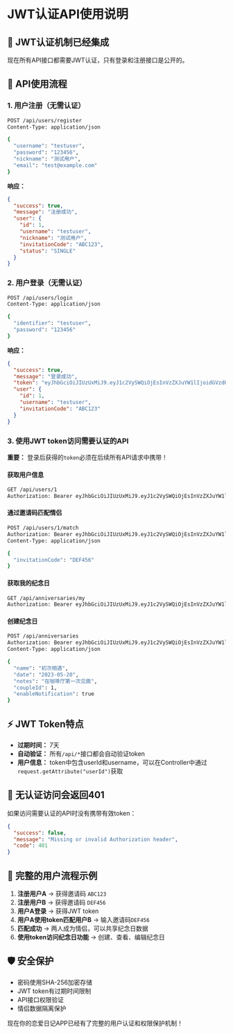 # JWT认证API使用说明

## 🔐 JWT认证机制已经集成

现在所有API接口都需要JWT认证，只有登录和注册接口是公开的。

## 📝 API使用流程

### 1. 用户注册（无需认证）
```bash
POST /api/users/register
Content-Type: application/json

{
  "username": "testuser",
  "password": "123456",
  "nickname": "测试用户",
  "email": "test@example.com"
}
```

**响应：**
```json
{
  "success": true,
  "message": "注册成功",
  "user": {
    "id": 1,
    "username": "testuser",
    "nickname": "测试用户",
    "invitationCode": "ABC123",
    "status": "SINGLE"
  }
}
```

### 2. 用户登录（无需认证）
```bash
POST /api/users/login
Content-Type: application/json

{
  "identifier": "testuser",
  "password": "123456"
}
```

**响应：**
```json
{
  "success": true,
  "message": "登录成功",
  "token": "eyJhbGciOiJIUzUxMiJ9.eyJ1c2VySWQiOjEsInVzZXJuYW1lIjoidGVzdHVzZXIiLCJzdWIiOiJ0ZXN0dXNlciIsImlhdCI6MTcwNDM2NDgwMCwiZXhwIjoxNzA0OTY5NjAwfQ.signature",
  "user": {
    "id": 1,
    "username": "testuser",
    "invitationCode": "ABC123"
  }
}
```

### 3. 使用JWT token访问需要认证的API

**重要：** 登录后获得的`token`必须在后续所有API请求中携带！

#### 获取用户信息
```bash
GET /api/users/1
Authorization: Bearer eyJhbGciOiJIUzUxMiJ9.eyJ1c2VySWQiOjEsInVzZXJuYW1lIjoidGVzdHVzZXIi...
```

#### 通过邀请码匹配情侣
```bash
POST /api/users/1/match
Authorization: Bearer eyJhbGciOiJIUzUxMiJ9.eyJ1c2VySWQiOjEsInVzZXJuYW1lIjoidGVzdHVzZXIi...
Content-Type: application/json

{
  "invitationCode": "DEF456"
}
```

#### 获取我的纪念日
```bash
GET /api/anniversaries/my
Authorization: Bearer eyJhbGciOiJIUzUxMiJ9.eyJ1c2VySWQiOjEsInVzZXJuYW1lIjoidGVzdHVzZXIi...
```

#### 创建纪念日
```bash
POST /api/anniversaries
Authorization: Bearer eyJhbGciOiJIUzUxMiJ9.eyJ1c2VySWQiOjEsInVzZXJuYW1lIjoidGVzdHVzZXIi...
Content-Type: application/json

{
  "name": "初次相遇",
  "date": "2023-05-20",
  "notes": "在咖啡厅第一次见面",
  "coupleId": 1,
  "enableNotification": true
}
```

## ⚡ JWT Token特点

- **过期时间：** 7天
- **自动验证：** 所有`/api/*`接口都会自动验证token
- **用户信息：** token中包含userId和username，可以在Controller中通过`request.getAttribute("userId")`获取

## 🚫 无认证访问会返回401

如果访问需要认证的API时没有携带有效token：

```json
{
  "success": false,
  "message": "Missing or invalid Authorization header",
  "code": 401
}
```

## 🔄 完整的用户流程示例

1. **注册用户A** → 获得邀请码 `ABC123`
2. **注册用户B** → 获得邀请码 `DEF456`
3. **用户A登录** → 获得JWT token
4. **用户A使用token匹配用户B** → 输入邀请码`DEF456`
5. **匹配成功** → 两人成为情侣，可以共享纪念日数据
6. **使用token访问纪念日功能** → 创建、查看、编辑纪念日

## 🛡️ 安全保护

- 密码使用SHA-256加密存储
- JWT token有过期时间限制
- API接口权限验证
- 情侣数据隔离保护

现在你的恋爱日记APP已经有了完整的用户认证和权限保护机制！ 